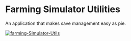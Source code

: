 # Farming Simulator Utilities

An application that makes save management easy as pie.

<a href="https://ibb.co/F7mCXwJ"><img src="https://i.ibb.co/s3bzCwQ/farming-Simulator-Utils.png" alt="farming-Simulator-Utils"></a>